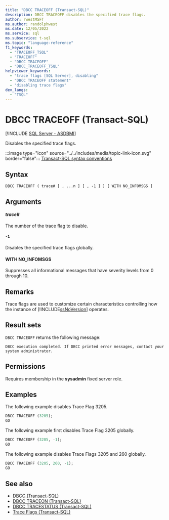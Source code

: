 ```yaml
---
title: "DBCC TRACEOFF (Transact-SQL)"
description: DBCC TRACEOFF disables the specified trace flags.
author: rwestMSFT
ms.author: randolphwest
ms.date: 12/05/2022
ms.service: sql
ms.subservice: t-sql
ms.topic: "language-reference"
f1_keywords:
  - "TRACEOFF_TSQL"
  - "TRACEOFF"
  - "DBCC TRACEOFF"
  - "DBCC_TRACEOFF_TSQL"
helpviewer_keywords:
  - "trace flags [SQL Server], disabling"
  - "DBCC TRACEOFF statement"
  - "disabling trace flags"
dev_langs:
  - "TSQL"
---
```

# DBCC TRACEOFF (Transact-SQL)

[!INCLUDE [SQL Server - ASDBMI](../../includes/applies-to-version/sql-asdbmi.md)]

Disables the specified trace flags.

:::image type="icon" source="../../includes/media/topic-link-icon.svg" border="false"::: [Transact-SQL syntax conventions](../../t-sql/language-elements/transact-sql-syntax-conventions-transact-sql.md)

## Syntax

```syntaxsql
DBCC TRACEOFF ( trace# [ , ...n ] [ , -1 ] ) [ WITH NO_INFOMSGS ]
```

## Arguments

#### *trace#*

The number of the trace flag to disable.

#### `-1`

Disables the specified trace flags globally.

#### WITH NO_INFOMSGS

Suppresses all informational messages that have severity levels from 0 through 10.

## Remarks

Trace flags are used to customize certain characteristics controlling how the instance of [!INCLUDE[ssNoVersion](../../includes/ssnoversion-md.md)] operates.

## Result sets

`DBCC TRACEOFF` returns the following message:

```output
DBCC execution completed. If DBCC printed error messages, contact your system administrator.
```

## Permissions

Requires membership in the **sysadmin** fixed server role.

## Examples

The following example disables Trace Flag 3205.

```sql
DBCC TRACEOFF (3205);
GO
```

The following example first disables Trace Flag 3205 globally.

```sql
DBCC TRACEOFF (3205, -1);
GO
```

The following example disables Trace Flags 3205 and 260 globally.

```sql
DBCC TRACEOFF (3205, 260, -1);
GO
```

## See also

- [DBCC (Transact-SQL)](../../t-sql/database-console-commands/dbcc-transact-sql.md)
- [DBCC TRACEON (Transact-SQL)](../../t-sql/database-console-commands/dbcc-traceon-transact-sql.md)
- [DBCC TRACESTATUS (Transact-SQL)](../../t-sql/database-console-commands/dbcc-tracestatus-transact-sql.md)
- [Trace Flags (Transact-SQL)](../../t-sql/database-console-commands/dbcc-traceon-trace-flags-transact-sql.md)
